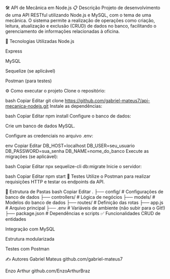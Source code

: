 🛠️ API de Mecânica em Node.js
📋 Descrição
Projeto de desenvolvimento de uma API RESTful utilizando Node.js e MySQL, com o tema de uma mecânica. O sistema permite a realização de operações como criação, leitura, atualização e exclusão (CRUD) de dados no banco, facilitando o gerenciamento de informações relacionadas à oficina.

🚀 Tecnologias Utilizadas
Node.js

Express

MySQL

Sequelize (se aplicável)

Postman (para testes)

⚙️ Como executar o projeto
Clone o repositório:

bash
Copiar
Editar
git clone https://github.com/gabriel-mateus7/api-mecanica-nodejs.git
Instale as dependências:

bash
Copiar
Editar
npm install
Configure o banco de dados:

Crie um banco de dados MySQL.

Configure as credenciais no arquivo .env:

env
Copiar
Editar
DB_HOST=localhost
DB_USER=seu_usuario
DB_PASSWORD=sua_senha
DB_NAME=nome_do_banco
Execute as migrações (se aplicável):

bash
Copiar
Editar
npx sequelize-cli db:migrate
Inicie o servidor:

bash
Copiar
Editar
npm start
📮 Testes
Utilize o Postman para realizar requisições HTTP e testar os endpoints da API.

📂 Estrutura de Pastas
bash
Copiar
Editar
.
├── config/          # Configurações de banco de dados
├── controllers/     # Lógica de negócios
├── models/          # Modelos do banco de dados
├── routes/          # Definição das rotas
├── app.js           # Arquivo principal
├── .env             # Variáveis de ambiente (não subir para o Git!)
├── package.json     # Dependências e scripts
✅ Funcionalidades
 CRUD de entidades

 Integração com MySQL

 Estrutura modularizada

 Testes com Postman

✍️ Autores
Gabriel Mateus
github.com/gabriel-mateus7

Enzo Arthur
github.com/EnzoArthurBraz


